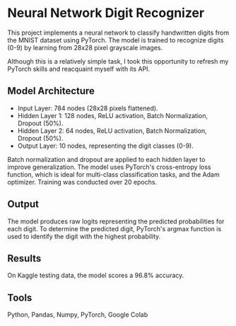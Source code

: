 # Neural Network Digit Recognizer
This project implements a neural network to classify handwritten digits from the MNIST dataset using PyTorch. The model is trained to recognize digits (0-9) by learning from 28x28 pixel grayscale images.

Although this is a relatively simple task, I took this opportunity to refresh my PyTorch skills and reacquaint myself with its API.

## Model Architecture
* Input Layer: 784 nodes (28x28 pixels flattened).
* Hidden Layer 1: 128 nodes, ReLU activation, Batch Normalization, Dropout (50%).
* Hidden Layer 2: 64 nodes, ReLU activation, Batch Normalization, Dropout (50%).
* Output Layer: 10 nodes, representing the digit classes (0-9).

Batch normalization and dropout are applied to each hidden layer to improve generalization. The model uses PyTorch's cross-entropy loss function, which is ideal for multi-class classification tasks, and the Adam optimizer. Training was conducted over 20 epochs.

## Output
The model produces raw logits representing the predicted probabilities for each digit. To determine the predicted digit, PyTorch's argmax function is used to identify the digit with the highest probability.

## Results
On Kaggle testing data, the model scores a 96.8% accuracy. 

## Tools
Python, Pandas, Numpy, PyTorch, Google Colab
